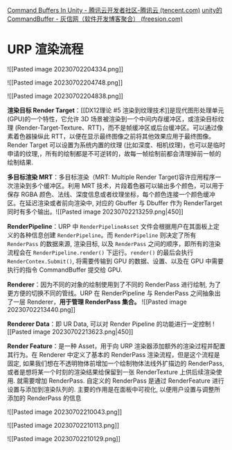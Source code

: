 [Command Buffers In Unity - 腾讯云开发者社区-腾讯云 (tencent.com)](https://cloud.tencent.com/developer/news/102132)
[unity的CommandBuffer - 灰信网（软件开发博客聚合） (freesion.com)](https://www.freesion.com/article/7053897071/)

# URP 渲染流程
![[Pasted image 20230702204334.png]]

![[Pasted image 20230702204748.png]]


![[Pasted image 20230702204838.png]]

**渲染目标 Render Target**：[[DX12理论 #5 渲染到纹理技术]]是现代图形处理单元 (GPU)的一个特性，它允许 3D 场景被渲染到一个中间内存缓冲区，或渲染目标纹理 (Render-Target-Texture、RTT)，而不是帧缓冲区或后台缓冲区。可以通过像素着色器操纵此 RTT，以便在显示最终图像之前将其他效果应用于最终图像。
Render Target 可以设置为系统内置的纹理 (比如深度、相机纹理)，也可以是临时申请的纹理,，所有的绘制都是不可逆转的，故每一帧绘制前都会清理掉前一帧的绘制结果.

**多目标渲染 MRT**：多目标渲染（MRT: Multiple Render Target)容许应用程序一次渲染到多个缓冲区。利用 MRT 技术，片段着色器可以输出多个颜色，可以用于保存 RGBA 颜色、法线、深度信息或者纹理坐标，每个颜色连接一个颜色缓冲区。在延迟渲染或者前向渲染中, 对应的 Gbuffer 与 Dbuffer 作为 RenderTarget 同时有多个输出。![[Pasted image 20230702213259.png|450]]


**RenderPipeline**：URP 中 `RenderPipelineAsset` 文件会根据用户在其面板上定义的各种信息创建 `RenderPipeline`。而 `RenderPipeline` 则决定了所有 `RenderPass` 的数据来源, 渲染目标, 以及 `RenderPass` 之间的顺序，即所有的渲染流程会在 `RenderPipeline.render()` 下运行。`render()` 的最后会执行 `RenderContex.Submit()`, 将需要传输到 GPU 的数据、设置、以及在 GPU 中需要执行的指令 CommandBuffer 提交给 GPU.

**Renderer**：因为不同的对象的绘制使用到了不同的 RenderPass 进行绘制, 为了更方便的切换不同的管线。URP 在 RenderPipeline 与 RenderPass 之间抽象出了一层 Renderer，**用于管理 RenderPass 集合。**
![[Pasted image 20230702213440.png]]

**Renderer Data**：即 UR Data, 可以对 Render Pipeline 的功能进行一定控制
![[Pasted image 20230702213623.png|450]]

**Render Feature**：是一种 Asset，用于向 URP 渲染器添加额外的渲染过程并配置其行为。在 Renderer 中定义了基本的 RenderPass 渲染流程，但是这个流程是固定, 如果我们想在不透明物体前增加一个绘制物体法线外扩描边的 RenderPass,
或者是想将某一个时刻的渲染结果给保留到一张 RenderTexture 上供后续渲染使用. 就需要增加 RenderPass.
自定义的 RenderPass 是通过 RenderFeature 进行设置与添加到渲染队列的. 主要的作用是在面板中可视化, 以便用户设置与调整所添加的 RenderPass 的信息


![[Pasted image 20230702210043.png]]

![[Pasted image 20230702210113.png]]

![[Pasted image 20230702210129.png]]